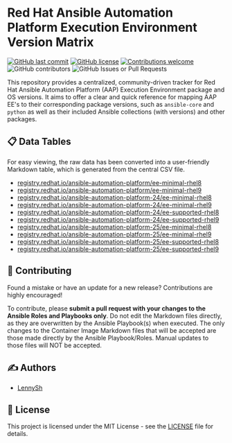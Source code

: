 # Red Hat Ansible Automation Platform Execution Environment Version Matrix

[![GitHub last commit](https://img.shields.io/github/last-commit/lennysh/aap-ee-version-matrix.svg)](https://github.com/lennysh/aap-ee-version-matrix/commits/main) [![GitHub license](https://img.shields.io/github/license/lennysh/aap-ee-version-matrix.svg)](https://github.com/lennysh/aap-ee-version-matrix/blob/main/LICENSE) [![Contributions welcome](https://img.shields.io/badge/contributions-welcome-brightgreen.svg)](https://github.com/lennysh/aap-ee-version-matrix/pulls) ![GitHub contributors](https://img.shields.io/github/contributors/lennysh/aap-ee-version-matrix) ![GitHub Issues or Pull Requests](https://img.shields.io/github/issues/lennysh/aap-ee-version-matrix)

This repository provides a centralized, community-driven tracker for Red Hat Ansible Automation Platform (AAP) Execution Environment package and OS versions. It aims to offer a clear and quick reference for mapping AAP EE's to their corresponding package versions, such as `ansible-core` and `python` as well as their included Ansible collections (with versions) and other packages.

## 📋 Data Tables

For easy viewing, the raw data has been converted into a user-friendly Markdown table, which is generated from the central CSV file.

* [registry.redhat.io/ansible-automation-platform/ee-minimal-rhel8](./images/registry.redhat.io/ansible-automation-platform/ee-minimal-rhel8/README.md)
* [registry.redhat.io/ansible-automation-platform/ee-minimal-rhel9](./images/registry.redhat.io/ansible-automation-platform/ee-minimal-rhel9/README.md)
* [registry.redhat.io/ansible-automation-platform-24/ee-minimal-rhel8](./images/registry.redhat.io/ansible-automation-platform-24/ee-minimal-rhel8/README.md)
* [registry.redhat.io/ansible-automation-platform-24/ee-minimal-rhel9](./images/registry.redhat.io/ansible-automation-platform-24/ee-minimal-rhel9/README.md)
* [registry.redhat.io/ansible-automation-platform-24/ee-supported-rhel8](./images/registry.redhat.io/ansible-automation-platform-24/ee-supported-rhel8/README.md)
* [registry.redhat.io/ansible-automation-platform-24/ee-supported-rhel9](./images/registry.redhat.io/ansible-automation-platform-24/ee-supported-rhel9/README.md)
* [registry.redhat.io/ansible-automation-platform-25/ee-minimal-rhel8](./images/registry.redhat.io/ansible-automation-platform-25/ee-minimal-rhel8/README.md)
* [registry.redhat.io/ansible-automation-platform-25/ee-minimal-rhel9](./images/registry.redhat.io/ansible-automation-platform-25/ee-minimal-rhel9/README.md)
* [registry.redhat.io/ansible-automation-platform-25/ee-supported-rhel8](./images/registry.redhat.io/ansible-automation-platform-25/ee-supported-rhel8/README.md)
* [registry.redhat.io/ansible-automation-platform-25/ee-supported-rhel9](./images/registry.redhat.io/ansible-automation-platform-25/ee-supported-rhel9/README.md)

## 🤝 Contributing

Found a mistake or have an update for a new release? Contributions are highly encouraged!

To contribute, please **submit a pull request with your changes to the Ansible Roles and Playbooks only**. Do not edit the Markdown files directly, as they are overwritten by the Ansible Playbook(s) when executed. The only changes to the Container Image Markdown files that will be accepted are those made directly by the Ansible Playbook/Roles.  Manual updates to those files will NOT be accepted.

## ✍️ Authors

* [LennySh](https://github.com/lennysh)

## 📜 License

This project is licensed under the MIT License - see the [LICENSE](LICENSE) file for details.